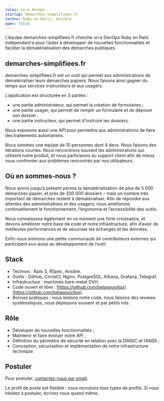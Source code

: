```yaml
---
roles: un·e devops
startup: demarches-simplifiees.fr
techno: Ruby on Rails, Ansible
open: false
---
```


L’équipe demarches-simplifiees.fr cherche un·e DevOps Ruby on Rails indépendant·e pour l’aider à développer de nouvelles fonctionnalités et faciliter la dématérialisation des démarches publiques.

<!--more-->

## demarches-simplifiees.fr

demarches-simplifiees.fr est un outil qui permet aux administrations de dématérialiser leurs démarches papiers. Nous faisons ainsi gagner du temps aux services instructeurs et aux usagers.

L’application est structurée en 3 parties :

- une partie administrateur, qui permet la création de formulaires ;
- une partie usager, qui permet de remplir un formulaire et de déposer son dossier ;
- une partie instructeur, qui permet d’instruire les dossiers.

Nous exposons aussi une API pour permettre aux administrations de faire des traitements automatisés.

Nous sommes une équipe de 10 personnes dont 4 devs. Nous faisons des itérations courtes. Nous rencontrons souvent les administrations qui utilisent notre produit, et nous participons au support client afin de mieux nous confronter aux problèmes rencontrés par nos utilisateurs.

## Où en sommes-nous ?

Nous avons jusqu’à présent permis la dématérialisation de plus de 5 000 démarches papier, et près de 200 000 dossiers – mais un nombre très important de démarches restent à dématérialiser. Afin de répondre aux attentes des administrations et des usagers, nous améliorons continuellement le fonctionnement, l’ergonomie et l’accessibilité des outils.

Nous connaissons également en ce moment une forte croissance, et devons améliorer notre base de code et notre infrastructure, afin d’avoir de meilleures performances et de sécuriser les échanges et les données.

Enfin nous animons une petite communauté de contributeurs externes qui participent eux-aussi au développement de l’outil.

## Stack

- Technos : Rails 5, RSpec, Ansible.
- Outils : GitHub, CircleCI, Nginx, PostgreSQL, Kibana, Grafana, Telegraf.
- Infrastructure : machines bare-metal OVH.
- Code ouvert et libre : [https://github.com/betagouv/tps](https://github.com/betagouv/tps).
- Bonnes pratiques : nous testons notre code, nous faisons des reviews systématiques, nous déployons souvent et par petits lots.

## Rôle

- Déveloper de nouvelles fonctionnalités ;
- Maintenir et faire évoluer notre API ;
- Définition du périmètre de sécurité en relation avec la DINSIC et l’ANSII ;
- Conception, sécurisation et implémentation de notre infrastructure technique.

## Postuler

Pour postuler, [contactez-nous par email](mailto:contact@demarches-simplifiees.fr).

Le profil de poste est flexible : nous recrutons tous types de profils. Si vous hésitez à postuler, écrivez nous quand même.
